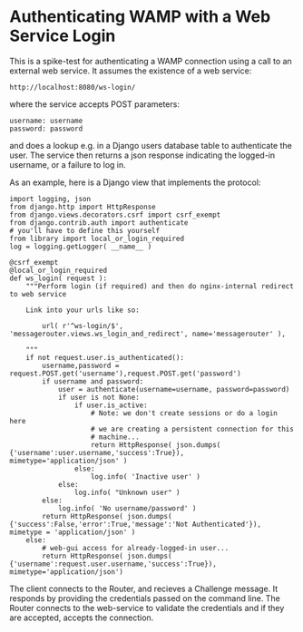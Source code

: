 # Authenticating WAMP with a Web Service Login

This is a spike-test for authenticating a WAMP connection using a 
call to an external web service. It assumes the existence of a 
web service:

    http://localhost:8080/ws-login/

where the service accepts POST parameters:

    username: username 
    password: password 

and does a lookup e.g. in a Django users database table to 
authenticate the user.  The service then returns a json
response indicating the logged-in username, or a failure 
to log in.

As an example, here is a Django view that implements the protocol:

    import logging, json
    from django.http import HttpResponse
    from django.views.decorators.csrf import csrf_exempt
    from django.contrib.auth import authenticate
    # you'll have to define this yourself
    from library import local_or_login_required
    log = logging.getLogger( __name__ )

    @csrf_exempt
    @local_or_login_required
    def ws_login( request ):
        """Perform login (if required) and then do nginx-internal redirect to web service
        
        Link into your urls like so:
        
            url( r'^ws-login/$', 'messagerouter.views.ws_login_and_redirect', name='messagerouter' ),
        
        """
        if not request.user.is_authenticated():
            username,password = request.POST.get('username'),request.POST.get('password')
            if username and password:
                user = authenticate(username=username, password=password)
                if user is not None:
                    if user.is_active:
                        # Note: we don't create sessions or do a login here 
                        # we are creating a persistent connection for this 
                        # machine...
                        return HttpResponse( json.dumps( {'username':user.username,'success':True}), mimetype='application/json' )
                    else:
                        log.info( 'Inactive user' )
                else:
                    log.info( "Unknown user" )
            else:
                log.info( 'No username/password' )
            return HttpResponse( json.dumps( {'success':False,'error':True,'message':'Not Authenticated'}), mimetype = 'application/json' )
        else:
            # web-gui access for already-logged-in user...
            return HttpResponse( json.dumps( {'username':request.user.username,'success':True}), mimetype='application/json')

The client connects to the Router, and recieves a Challenge message. It responds by providing the 
credentials passed on the command line.  The Router connects to the web-service to validate the 
credentials and if they are accepted, accepts the connection.
